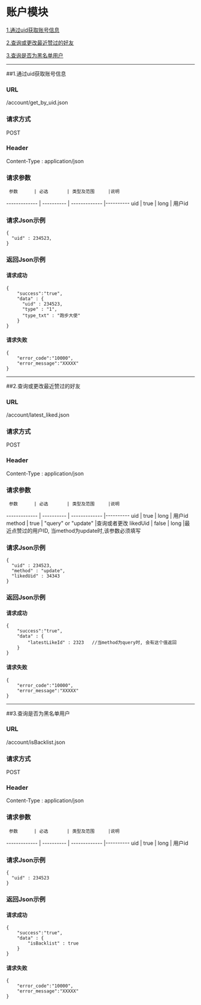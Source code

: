 # 账户模块 

[1.通过uid获取账号信息](#1)

[2.查询或更改最近赞过的好友](#2)

[3.查询是否为黑名单用户](#3)

---
##<a id="1">1.通过uid获取账号信息</a>

### URL
/account/get_by_uid.json

### 请求方式
POST

### Header
Content-Type : application/json

### 请求参数
     参数      | 必选 	    | 类型及范围     |说明
-------------  | ---------- | -------------  |---------- 
uid            | true	    | long          | 用户id

### 请求Json示例
	{ 
	  "uid" : 234523,
	}

### 返回Json示例
#### 请求成功
	{
		"success":"true",
		"data" : {
		  "uid" : 234523,
		  "type" : "1",
		  "type_txt" : "跑步大使"
		}
	}

#### 请求失败
	{
		"error_code":"10000",
		"error_message":"XXXXX"
	}

---
##<a id="2">2.查询或更改最近赞过的好友</a>

### URL
/account/latest_liked.json

### 请求方式
POST

### Header
Content-Type : application/json

### 请求参数
     参数      | 必选 	    | 类型及范围     |说明
-------------  | ---------- | -------------  |---------- 
uid            | true	    | long          | 用户id
method         | true       | "query" or "update" |查询或者更改
likedUid       | false      | long           |最近点赞过的用户ID, 当method为update时,该参数必须填写
 
### 请求Json示例
	{ 
	  "uid" : 234523,
	  "method" : "update",
	  "likedUid" : 34343
	}

### 返回Json示例
#### 请求成功
	{
		"success":"true",
		"data" : {
			"latestLikeId" : 2323   //当method为query时, 会有这个值返回
		}
	}

#### 请求失败
	{
		"error_code":"10000",
		"error_message":"XXXXX"
	}

---
##<a id="3">3.查询是否为黑名单用户</a>

### URL
/account/isBacklist.json

### 请求方式
POST

### Header
Content-Type : application/json

### 请求参数
     参数      | 必选 	    | 类型及范围     |说明
-------------  | ---------- | -------------  |---------- 
uid            | true	    | long          | 用户id

### 请求Json示例
	{ 
	  "uid" : 234523
	}

### 返回Json示例
#### 请求成功
	{
		"success":"true",
		"data" : {
			"isBacklist" : true  
		}
	}

#### 请求失败
	{
		"error_code":"10000",
		"error_message":"XXXXX"
	}
